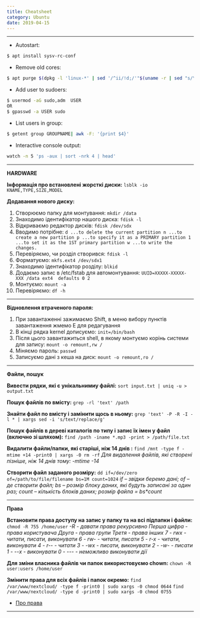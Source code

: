 ```yaml
---
title: Cheatsheet
category: Ubuntu
date: 2019-04-15
---
```


-----

* Autostart:
```bash
$ apt install sysv-rc-conf
```

* Remove old cores:
```bash
$ apt purge $(dpkg -l 'linux-*' | sed '/^ii/!d;/'"$(uname -r | sed "s/\(.*\)-\([^0-9]\+\)/\1/")"'/d;s/^[^ ]* [^ ]* \([^ ]*\).*/\1/;/[0-9]/!d' | head -n -1) -y
```

* Add user to sudoers:
```bash
$ usermod -aG sudo,adm  USER
OR
$ gpasswd -a USER sudo
```

* List users in group:
```bash
$ getent group GROUPNAME| awk -F: '{print $4}'
```

* Interactive console output:
```bash
watch -n 5 'ps -aux | sort -nrk 4 | head'
```

-----

**HARDWARE**

**Інформація про встановлені жорсткі диски:**
`lsblk -io KNAME,TYPE,SIZE,MODEL`

**Додавання нового диску:**
1. Створюємо папку для монтування:
`mkdir /data`
2. Знаходимо ідентифікатор нашого диска:
`fdisk -l`
3. Відкриваємо редактор дисків:
`fdisk /dev/sdx`
4. Вводимо потрібне:
`d ...to delete the current partition
n ...to create a new partition
p ...to specify it as a PRIMARY partition
1 ...to set it as the 1ST primary partition
w ...to write the changes.`
5. Перевіряємо, чи розділ створився:
`fdisk -l`
6. Форматуємо:
`mkfs.ext4 /dev/sdx1`
7. Знаходимо ідентифікатор розділу:
`blkid`
8. Додаємо запис в /etc/fstab для автомонтування:
`UUID=XXXXX-XXXXX-XXX /data ext4  defaults 0 2`
9. Монтуємо:
`mount -a`
10. Перевіряємо:
`df -h`

-----

**Відновлення втраченого пароля:**
1. При завантаженні зажимаємо Shift, в меню вибору пунктів завантаження жмемо E для редагування
2. В кінці рядка kernel дописуємо:
`init=/bin/bash`
3. Після цього завантажиться shell, в якому монтуємо корінь системи для запису:
`mount -o remount,rw /`
4. Міняємо пароль:
`passwd`
5. Записуємо дані з кеша на диск:
`mount -o remount,ro /`

-----

**Файли, пошук**

**Вивести рядки, які є унікальнимиу файлі:**
`sort input.txt | uniq -u > output.txt`

**Пошук файлів по вмісту:**
`grep -rl 'text' /path`

**Знайти файл по вмісту і замінити щось в ньому:**
`grep 'text' -P -R -I -l * | xargs sed -i 's/text/replace/g'`

**Пошук файлів в дереві каталогів по типу і запис їх імен у файл (включно зі шляхом):**
`find /path -iname *.mp3 -print > /path/file.txt`

**Видалити файли/папки, які старіші, ніж 14 днів :**
`find /mnt -type f -mtime +14 -print0 | xargs -0 rm -rf`
_Для видалення файлів, які створені пізніше, ніж 14 днів тому: -mtime -14_

**Створити файл заданого розміру:**
`dd if=/dev/zero of=/path/to/file/filename bs=1M count=1024`
_if – звідки беремо дані;
of – де створити файл;
bs – розмір блоку даних, які будуть записані за один раз;
count – кількість блоків даних;
розмір файла = bs*count_

-----

**Права**

**Встановити права доступу на запис у папку та на всі підпапки і файли:**
`chmod -R 755 /home/user`
_-R - давати права рекурсивно
Перша цифра - права користувача
Друга - права групи
Третя - права інших
7 - rwx - читати, писати, виконувати
6 - rw- - читати, писати
5 - r-x - читати, виконувати
4 - r-- - читати
3 - -wx - писати, виконувати
2 - -w- - писати
1 - --x - виконувати
0 - --- - неможливо виконувати дії_

**Для зміни власника файлів чи папок використовуємо chown:**
`chown -R user:users /home/user`

**Змінити права для всіх файлів і папок окремо:**
`find /var/www/nextcloud/ -type f -print0 | sudo xargs -0 chmod 0644`
`find /var/www/nextcloud/ -type d -print0 | sudo xargs -0 chmod 0755`

* <a href="http://www.woodwolf.ru/76/">Про права</a>

-----